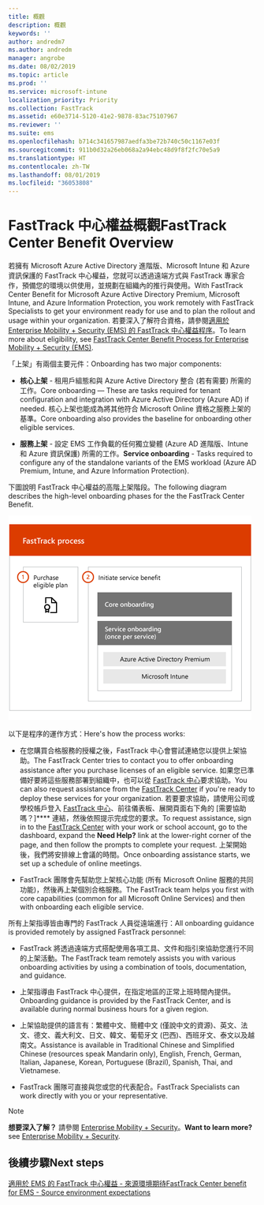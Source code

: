 ```yaml
---
title: 概觀
description: 概觀
keywords: ''
author: andredm7
ms.author: andredm
manager: angrobe
ms.date: 08/02/2019
ms.topic: article
ms.prod: ''
ms.service: microsoft-intune
localization_priority: Priority
ms.collection: FastTrack
ms.assetid: e60e3714-5120-41e2-9878-83ac75107967
ms.reviewer: ''
ms.suite: ems
ms.openlocfilehash: b714c341657987aedfa3be72b740c50c1167e03f
ms.sourcegitcommit: 911b0d32a26eb068a2a94ebc48d9f8f2fc70e5a9
ms.translationtype: HT
ms.contentlocale: zh-TW
ms.lasthandoff: 08/01/2019
ms.locfileid: "36053808"
---
```

# <a name="fasttrack-center-benefit-overview"></a><span data-ttu-id="a671e-103">FastTrack 中心權益概觀</span><span class="sxs-lookup"><span data-stu-id="a671e-103">FastTrack Center Benefit Overview</span></span>

<span data-ttu-id="a671e-104">若擁有 Microsoft Azure Active Directory 進階版、Microsoft Intune 和 Azure 資訊保護的 FastTrack 中心權益，您就可以透過遠端方式與 FastTrack 專家合作，預備您的環境以供使用，並規劃在組織內的推行與使用。</span><span class="sxs-lookup"><span data-stu-id="a671e-104">With FastTrack Center Benefit for Microsoft Azure Active Directory Premium, Microsoft Intune, and Azure Information Protection, you work remotely with FastTrack Specialists to get your environment ready for use and to plan the rollout and usage within your organization.</span></span> <span data-ttu-id="a671e-105">若要深入了解符合資格，請參閱[適用於 Enterprise Mobility + Security (EMS) 的 FastTrack 中心權益程序](EMS-fasttrack-process.md)。</span><span class="sxs-lookup"><span data-stu-id="a671e-105">To learn more about eligibility, see [FastTrack Center Benefit Process for Enterprise Mobility + Security (EMS)](EMS-fasttrack-process.md).</span></span>

<span data-ttu-id="a671e-106">「上架」有兩個主要元件：</span><span class="sxs-lookup"><span data-stu-id="a671e-106">Onboarding has two major components:</span></span>

-   <span data-ttu-id="a671e-107">**核心上架** - 租用戶組態和與 Azure Active Directory 整合 (若有需要) 所需的工作。</span><span class="sxs-lookup"><span data-stu-id="a671e-107">Core onboarding — These are tasks required for tenant configuration and integration with Azure Active Directory (Azure AD) if needed.</span></span> <span data-ttu-id="a671e-108">核心上架也能成為將其他符合 Microsoft Online 資格之服務上架的基準。</span><span class="sxs-lookup"><span data-stu-id="a671e-108">Core onboarding also provides the baseline for onboarding other eligible services.</span></span>

-   <span data-ttu-id="a671e-109">**服務上架** - 設定 EMS 工作負載的任何獨立變體 (Azure AD 進階版、Intune 和 Azure 資訊保護) 所需的工作。</span><span class="sxs-lookup"><span data-stu-id="a671e-109">**Service onboarding** - Tasks required to configure any of the standalone variants of the EMS workload (Azure AD Premium, Intune, and Azure Information Protection).</span></span>

<span data-ttu-id="a671e-110">下圖說明 FastTrack 中心權益的高階上架階段。</span><span class="sxs-lookup"><span data-stu-id="a671e-110">The following diagram describes the high-level onboarding phases for the the FastTrack Center Benefit.</span></span>

![使用 FastTrack 中心權益的高階上架階段](./media/ft-onboarding-process.png)

<span data-ttu-id="a671e-112">以下是程序的運作方式：</span><span class="sxs-lookup"><span data-stu-id="a671e-112">Here's how the process works:</span></span>

- <span data-ttu-id="a671e-113">在您購買合格服務的授權之後，FastTrack 中心會嘗試連絡您以提供上架協助。</span><span class="sxs-lookup"><span data-stu-id="a671e-113">The FastTrack Center tries to contact you to offer onboarding assistance after you purchase licenses of an eligible service.</span></span> <span data-ttu-id="a671e-114">如果您已準備好要將這些服務部署到組織中，也可以從 [FastTrack 中心](https://go.microsoft.com/fwlink/?linkid=780698)要求協助。</span><span class="sxs-lookup"><span data-stu-id="a671e-114">You can also request assistance from the [FastTrack Center](https://go.microsoft.com/fwlink/?linkid=780698) if you're ready to deploy these services for your organization.</span></span> <span data-ttu-id="a671e-115">若要要求協助，請使用公司或學校帳戶登入 [FastTrack 中心](https://go.microsoft.com/fwlink/?linkid=780698)、前往儀表板、展開頁面右下角的 [需要協助嗎？]\*\*\*\* 連結，然後依照提示完成您的要求。</span><span class="sxs-lookup"><span data-stu-id="a671e-115">To request assistance, sign in to the [FastTrack Center](https://go.microsoft.com/fwlink/?linkid=780698) with your work or school account, go to the dashboard, expand the **Need Help?** link at the lower-right corner of the page, and then follow the prompts to complete your request.</span></span> <span data-ttu-id="a671e-116">上架開始後，我們將安排線上會議的時間。</span><span class="sxs-lookup"><span data-stu-id="a671e-116">Once onboarding assistance starts, we set up a schedule of online meetings.</span></span>

-   <span data-ttu-id="a671e-117">FastTrack 團隊會先幫助您上架核心功能 (所有 Microsoft Online 服務的共同功能)，然後再上架個別合格服務。</span><span class="sxs-lookup"><span data-stu-id="a671e-117">The FastTrack team helps you first with core capabilities (common for all Microsoft Online Services) and then with onboarding each eligible service.</span></span>

<span data-ttu-id="a671e-118">所有上架指導皆由專門的 FastTrack 人員從遠端進行：</span><span class="sxs-lookup"><span data-stu-id="a671e-118">All onboarding guidance is provided remotely by assigned FastTrack personnel:</span></span>

-   <span data-ttu-id="a671e-119">FastTrack 將透過遠端方式搭配使用各項工具、文件和指引來協助您進行不同的上架活動。</span><span class="sxs-lookup"><span data-stu-id="a671e-119">The FastTrack team remotely assists you with various onboarding activities by using a combination of tools, documentation, and guidance.</span></span>

-   <span data-ttu-id="a671e-120">上架指導由 FastTrack 中心提供，在指定地區的正常上班時間內提供。</span><span class="sxs-lookup"><span data-stu-id="a671e-120">Onboarding guidance is provided by the FastTrack Center, and is available during normal business hours for a given region.</span></span>

-   <span data-ttu-id="a671e-121">上架協助提供的語言有：繁體中文、簡體中文 (僅說中文的資源)、英文、法文、德文、義大利文、日文、韓文、葡萄牙文 (巴西)、西班牙文、泰文以及越南文。</span><span class="sxs-lookup"><span data-stu-id="a671e-121">Assistance is available in Traditional Chinese and Simplified Chinese (resources speak Mandarin only), English, French, German, Italian, Japanese, Korean, Portuguese (Brazil), Spanish, Thai, and Vietnamese.</span></span>

-   <span data-ttu-id="a671e-122">FastTrack 團隊可直接與您或您的代表配合。</span><span class="sxs-lookup"><span data-stu-id="a671e-122">FastTrack Specialists can work directly with you or your representative.</span></span>

> [!NOTE]
> <span data-ttu-id="a671e-123">**想要深入了解？** 請參閱 [Enterprise Mobility + Security](https://www.microsoft.com/cloud-platform/enterprise-mobility)。</span><span class="sxs-lookup"><span data-stu-id="a671e-123">**Want to learn more?** see [Enterprise Mobility + Security](https://www.microsoft.com/cloud-platform/enterprise-mobility).</span></span>

## <a name="next-steps"></a><span data-ttu-id="a671e-124">後續步驟</span><span class="sxs-lookup"><span data-stu-id="a671e-124">Next steps</span></span>

[<span data-ttu-id="a671e-125">適用於 EMS 的 FastTrack 中心權益 - 來源環境期待</span><span class="sxs-lookup"><span data-stu-id="a671e-125">FastTrack Center benefit for EMS - Source environment expectations</span></span>](EMS-source-environment-expectations.md)
